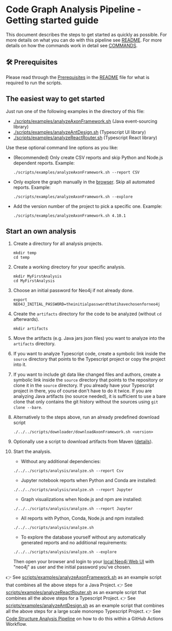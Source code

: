 # Code Graph Analysis Pipeline - Getting started guide

This document describes the steps to get started as quickly as possible. 
For more details on what you can do with this pipeline see [README](./README.md).
For more details on how the commands work in detail see [COMMANDS](./COMMANDS.md).

## 🛠 Prerequisites

Please read through the [Prerequisites](./README.md#hammer_and_wrench-prerequisites) in the [README](./README.md) file for what is required to run the scripts.

## The easiest way to get started

Just run one of the following examples in the directory of this file:

- [./scripts/examples/analyzeAxonFramework.sh](./scripts/examples/analyzeAxonFramework.sh) (Java event-sourcing library)
- [./scripts/examples/analyzeAntDesign.sh](./scripts/examples/analyzeAntDesign.sh) (Typescript UI library)
- [./scripts/examples/analyzeReactRouter.sh](./scripts/examples/analyzeReactRouter.sh) (Typescript React library)

Use these optional command line options as you like:

- (Recommended) Only create CSV reports and skip Python and Node.js dependent reports. Example:

  ```shell
  ./scripts/examples/analyzeAxonFramework.sh --report CSV
  ```

- Only explore the graph manually in the [browser](http://localhost:7474/browser). Skip all automated reports. Example:

  ```shell
  ./scripts/examples/analyzeAxonFramework.sh --explore
  ```

- Add the version number of the project to pick a specific one. Example:

  ```shell
  ./scripts/examples/analyzeAxonFramework.sh 4.10.1
  ```

## Start an own analysis

1. Create a directory for all analysis projects.

    ```shell
    mkdir temp
    cd temp
    ```

1. Create a working directory for your specific analysis.
  
    ```shell
    mkdir MyFirstAnalysis
    cd MyFirstAnalysis
    ```

1. Choose an initial password for Neo4j if not already done.

    ```shell
    export NEO4J_INITIAL_PASSWORD=theinitialpasswordthatihavechosenforneo4j
    ```

1. Create the `artifacts` directory for the code to be analyzed (without `cd` afterwards).

    ```shell
    mkdir artifacts
    ```

1. Move the artifacts (e.g. Java jars json files) you want to analyze into the `artifacts` directory.

1. If you want to analyze Typescript code, create a symbolic link inside the `source` directory that points to the Typescript project or copy the project into it.

1. If you want to include git data like changed files and authors, create a symbolic link inside the `source` directory that points to the repository or clone it in the `source` directory. If you already have your Typescript project in there, you of course don't have to do it twice. If you are analyzing Java artifacts (no source needed), it is sufficient to use a bare clone that only contains the git history without the sources using `git clone --bare`.

1. Alternatively to the steps above, run an already predefined download script

    ```shell
    ./../../scripts/downloader/downloadAxonFramework.sh <version>
    ```

1. Optionally use a script to download artifacts from Maven ([details](./COMMANDS.md#download-maven-artifacts-to-analyze)).

1. Start the analysis.

   - Without any additional dependencies:

    ```shell
    ./../../scripts/analysis/analyze.sh --report Csv
    ```

   - Jupyter notebook reports when Python and Conda are installed:

    ```shell
    ./../../scripts/analysis/analyze.sh --report Jupyter
    ```

   - Graph visualizations when Node.js and npm are installed:

    ```shell
    ./../../scripts/analysis/analyze.sh --report Jupyter
    ```

   - All reports with Python, Conda, Node.js and npm installed:

    ```shell
    ./../../scripts/analysis/analyze.sh
    ```

   - To explore the database yourself without any automatically generated reports and no additional requirements:

    ```shell
    ./../../scripts/analysis/analyze.sh --explore
    ```

    Then open your browser and login to your [local Neo4j Web UI](http://localhost:7474/browser) with "neo4j" as user and the initial password you've chosen.

👉 See [scripts/examples/analyzeAxonFramework.sh](./scripts/examples/analyzeAxonFramework.sh) as an example script that combines all the above steps for a Java Project.
👉 See [scripts/examples/analyzeReactRouter.sh](./scripts/examples/analyzeReactRouter.sh) as an example script that combines all the above steps for a Typescript Project.
👉 See [scripts/examples/analyzeAntDesign.sh](./scripts/examples/analyzeAntDesign.sh) as an example script that combines all the above steps for a large scale monorepo Typescript Project.
👉 See [Code Structure Analysis Pipeline](./.github/workflows/java-code-analysis.yml) on how to do this within a GitHub Actions Workflow.

